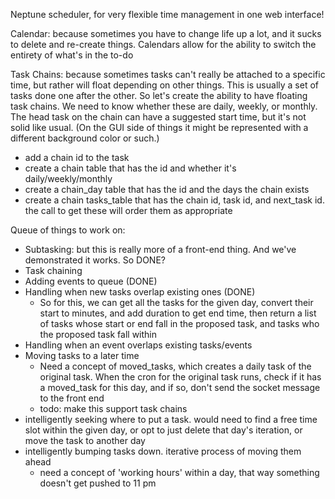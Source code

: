 Neptune scheduler, for very flexible time management in one web interface!

Calendar: because sometimes you have to change life up a lot, and it sucks to delete and re-create things. Calendars allow for the ability to switch the entirety of what's in the to-do

Task Chains: because sometimes tasks can't really be attached to a specific time, but rather will float depending on other things. This is usually a set of tasks done one after the other. So let's create the ability to have floating task chains. We need to know whether these are daily, weekly, or monthly. The head task on the chain can have a suggested start time, but it's
not solid like usual. (On the GUI side of things it might be represented with a different background color or such.)
- add a chain id to the task
- create a chain table that has the id and whether it's daily/weekly/monthly
- create a chain_day table that has the id and the days the chain exists
- create a chain tasks_table that has the chain id, task id, and next_task id. the call to get these will order them as appropriate

Queue of things to work on:
- Subtasking: but this is really more of a front-end thing. And we've demonstrated it works. So DONE?
- Task chaining
- Adding events to queue (DONE)
- Handling when new tasks overlap existing ones (DONE)
    - So for this, we can get all the tasks for the given day, convert their start to minutes, and add duration to get end time, then return a list of tasks whose start or end fall in the proposed task, and tasks who the proposed task fall within
- Handling when an event overlaps existing tasks/events
- Moving tasks to a later time
    - Need a concept of moved_tasks, which creates a daily task of the original task. When the cron for the original task runs, check if it has a moved_task for this day, and if so, don't send the socket message to the front end
    - todo: make this support task chains
- intelligently seeking where to put a task. would need to find a free time slot within the given day, or opt to just delete that day's iteration, or move the task to another day
- intelligently bumping tasks down. iterative process of moving them ahead
    - need a concept of 'working hours' within a day, that way something doesn't get pushed to 11 pm
